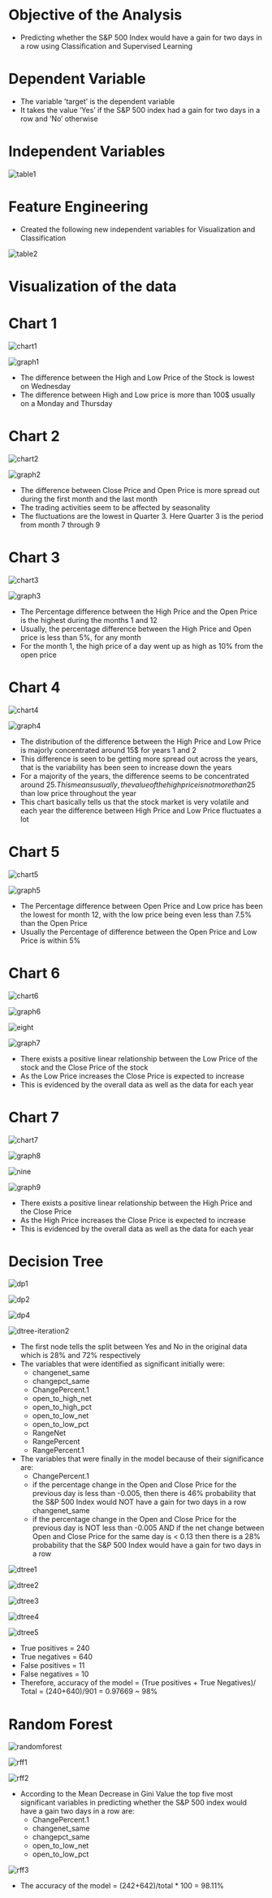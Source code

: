 # Objective of the Analysis
* Predicting whether the S&P 500 Index would have a gain for two days in a row using Classification and Supervised Learning 

# Dependent Variable

* The variable ’target’ is the dependent variable
* It takes the value ‘Yes’ if the S&P 500 index had a gain for two days in a row and ‘No’ otherwise

# Independent Variables 

![table1](https://github.com/Sonull/Classification-and-Supervised-Learning-on-Financial-Data/blob/master/Visualization/table1.png)

# Feature Engineering

* Created the following new independent variables for Visualization and Classification

![table2](https://github.com/Sonull/Classification-and-Supervised-Learning-on-Financial-Data/blob/master/Visualization/table2.png)

# Visualization of the data

# Chart 1

![chart1](https://github.com/Sonull/Classification-and-Supervised-Learning-on-Financial-Data/blob/master/Codes/chart1.png)

![graph1](https://github.com/Sonull/Classification-and-Supervised-Learning-on-Financial-Data/blob/master/Visualization/graph1.png)

* The difference between the High and Low Price of the Stock is lowest on Wednesday
* The difference between High and Low price is more than 100$ usually on a Monday and Thursday

# Chart 2

![chart2](https://github.com/Sonull/Classification-and-Supervised-Learning-on-Financial-Data/blob/master/Codes/chart2.png)

![graph2](https://github.com/Sonull/Classification-and-Supervised-Learning-on-Financial-Data/blob/master/Visualization/graph2.png)

* The difference between Close Price and Open Price is more spread out during the first month and the last month
* The trading activities seem to be affected by seasonality
* The fluctuations are the lowest in Quarter 3. Here Quarter 3 is the period from month 7 through 9

# Chart 3

![chart3](https://github.com/Sonull/Classification-and-Supervised-Learning-on-Financial-Data/blob/master/Codes/chart3.png)

![graph3](https://github.com/Sonull/Classification-and-Supervised-Learning-on-Financial-Data/blob/master/Visualization/graph3.png)

* The Percentage difference between the High Price and the Open Price is the highest during the months 1 and 12
* Usually, the percentage difference between the High Price and Open price is less than 5%, for any month
* For the month 1, the high price of a day went up as high as 10% from the open price

# Chart 4

![chart4](https://github.com/Sonull/Classification-and-Supervised-Learning-on-Financial-Data/blob/master/Codes/chart4.png)

![graph4](https://github.com/Sonull/Classification-and-Supervised-Learning-on-Financial-Data/blob/master/Visualization/graph4.png)

* The distribution of the difference between the High Price and Low Price is majorly concentrated around 15$ for years 1 and 2
* This difference is seen to be getting more spread out across the years, that is the variability has been seen to increase down the years
* For a majority of the years, the difference seems to be concentrated around 25$. This means usually, the value of the high price is not more than 25$ than low price throughout the year
* This chart basically tells us that the stock market is very volatile and each year the difference between High Price and Low Price fluctuates a lot

# Chart 5

![chart5](https://github.com/Sonull/Classification-and-Supervised-Learning-on-Financial-Data/blob/master/Codes/chart5.png)

![graph5](https://github.com/Sonull/Classification-and-Supervised-Learning-on-Financial-Data/blob/master/Visualization/graph5.png)

* The Percentage difference between Open Price and Low price has been the lowest for month 12, with the low price being even less than 7.5% than the Open Price
* Usually the Percentage of difference between the Open Price and Low Price is within 5% 

# Chart 6

![chart6](https://github.com/Sonull/Classification-and-Supervised-Learning-on-Financial-Data/blob/master/Codes/chart6.png)

![graph6](https://github.com/Sonull/Classification-and-Supervised-Learning-on-Financial-Data/blob/master/Visualization/graph6.png)

![eight](https://github.com/Sonull/Classification-and-Supervised-Learning-on-Financial-Data/blob/master/Codes/eight.png)

![graph7](https://github.com/Sonull/Classification-and-Supervised-Learning-on-Financial-Data/blob/master/Visualization/graph7.png)

 * There exists a positive linear relationship between the Low Price of the stock and the Close Price of the stock
 * As the Low Price increases the Close Price is expected to increase
 * This is evidenced by the overall data as well as the data for each year  

# Chart 7

![chart7](https://github.com/Sonull/Classification-and-Supervised-Learning-on-Financial-Data/blob/master/Codes/chart7.png)

![graph8](https://github.com/Sonull/Classification-and-Supervised-Learning-on-Financial-Data/blob/master/Visualization/graph8.png)

![nine](https://github.com/Sonull/Classification-and-Supervised-Learning-on-Financial-Data/blob/master/Codes/nine.png)

![graph9](https://github.com/Sonull/Classification-and-Supervised-Learning-on-Financial-Data/blob/master/Visualization/graph9.png)

 * There exists a positive linear relationship between the High Price and the Close Price
 * As the High Price increases the Close Price is expected to increase
 * This is evidenced by the overall data as well as the data for each year  

# Decision Tree

![dp1](https://github.com/Sonull/Classification-and-Supervised-Learning-on-Financial-Data/blob/master/Codes/dp1.png)

![dp2](https://github.com/Sonull/Classification-and-Supervised-Learning-on-Financial-Data/blob/master/Codes/dp2.png)

![dp4](https://github.com/Sonull/Classification-and-Supervised-Learning-on-Financial-Data/blob/master/Codes/dp3.png)

![dtree-iteration2](https://github.com/Sonull/Classification-and-Supervised-Learning-on-Financial-Data/blob/master/Visualization/dtree-iteration2.png)

* The first node tells the split between Yes and No in the original data which is 28% and 72% respectively 
* The variables that were identified as significant initially were:
  * changenet_same 				
  * changepct_same  
  * ChangePercent.1 
  * open_to_high_net 
  * open_to_high_pct  
  * open_to_low_net  
  * open_to_low_pct     
  * RangeNet    
  * RangePercent  
  * RangePercent.1  
* The variables that were finally in the model because of their significance are:
  * ChangePercent.1 
  * if the percentage change in the Open and Close Price for the previous day is less than -0.005, then there is 46% probability that the S&P 500 Index would NOT have a gain for two days in a row 
changenet_same
  * if the percentage change in the Open and Close Price for the previous day is NOT less than -0.005  AND if the net change between Open and Close Price for the same day is < 0.13 then there is a 28% probability that the S&P 500 Index would have a gain for two days in a row 

![dtree1](https://github.com/Sonull/Classification-and-Supervised-Learning-on-Financial-Data/blob/master/Codes/dtree1.png)

![dtree2](https://github.com/Sonull/Classification-and-Supervised-Learning-on-Financial-Data/blob/master/Codes/dtree2.png)

![dtree3](https://github.com/Sonull/Classification-and-Supervised-Learning-on-Financial-Data/blob/master/Codes/dtree3.png)

![dtree4](https://github.com/Sonull/Classification-and-Supervised-Learning-on-Financial-Data/blob/master/Codes/dtree4.png)

![dtree5](https://github.com/Sonull/Classification-and-Supervised-Learning-on-Financial-Data/blob/master/Codes/dtree5.png)

* True positives = 240
* True negatives = 640
* False positives = 11
* False negatives = 10
* Therefore, accuracy of the model = (True positives + True Negatives)/ Total
		                                 = (240+640)/901
		                                 = 0.97669
		                                 ~ 98%


# Random Forest

![randomforest](https://github.com/Sonull/Classification-and-Supervised-Learning-on-Financial-Data/blob/master/Codes/randomforest.png)

![rff1](https://github.com/Sonull/Classification-and-Supervised-Learning-on-Financial-Data/blob/master/Codes/rff1.png)

![rff2](https://github.com/Sonull/Classification-and-Supervised-Learning-on-Financial-Data/blob/master/Codes/rff2.png)

* According to the Mean Decrease in Gini Value the top five most significant variables in predicting whether the S&P 500 index would have a gain two days in a row are:
  * ChangePercent.1
  * changenet_same
  * changepct_same
  * open_to_low_net
  * open_to_low_pct
  
![rff3](https://github.com/Sonull/Classification-and-Supervised-Learning-on-Financial-Data/blob/master/Codes/rff3.png)

* The accuracy of the model  = (242+642)/total * 100 
		             = 98.11%
			     





